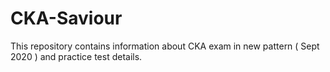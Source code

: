 # CKA-Saviour
This repository contains information about CKA exam in new pattern ( Sept 2020 ) and practice test details. 
